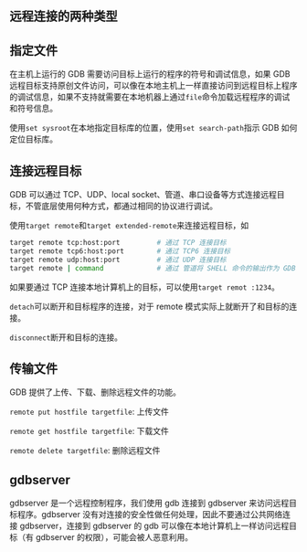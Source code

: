 ## 远程连接的两种类型

## 指定文件

在主机上运行的 GDB 需要访问目标上运行的程序的符号和调试信息，如果 GDB 远程目标支持原创文件访问，可以像在本地主机上一样直接访问到远程目标上程序的调试信息，如果不支持就需要在本地机器上通过`file`命令加载远程程序的调试和符号信息。

使用`set sysroot`在本地指定目标库的位置，使用`set search-path`指示 GDB 如何定位目标库。

## 连接远程目标

GDB 可以通过 TCP、UDP、local socket、管道、串口设备等方式连接远程目标，不管底层使用何种方式，都通过相同的协议进行调试。

使用`target remote`和`target extended-remote`来连接远程目标，如

```sh
target remote tcp:host:port			# 通过 TCP 连接目标
target remote tcp6:host:port		# 通过 TCP6 连接目标
target remote udp:host:port			# 通过 UDP 连接目标
target remote | command				# 通过 管道将 SHELL 命令的输出作为 GDB 的输入
```

如果要通过 TCP 连接本地计算机上的目标，可以使用`target remot :1234`。

`detach`可以断开和目标程序的连接，对于 remote 模式实际上就断开了和目标的连接。

`disconnect`断开和目标的连接。

## 传输文件

GDB 提供了上传、下载、删除远程文件的功能。

`remote put hostfile targetfile`: 上传文件

`remote get hostfile targetfile`: 下载文件

`remote delete targetfile`: 删除远程文件



## gdbserver

gdbserver 是一个远程控制程序，我们使用 gdb 连接到 gdbserver 来访问远程目标程序。gdbserver 没有对连接的安全性做任何处理，因此不要通过公共网络连接 gdbserver，连接到 gdbserver 的 gdb 可以像在本地计算机上一样访问远程目标（有 gdbserver 的权限），可能会被人恶意利用。

